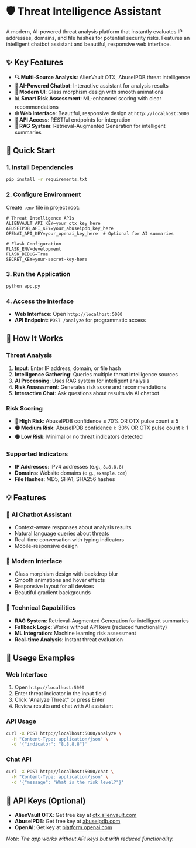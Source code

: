 # 🛡️ Threat Intelligence Assistant

A modern, AI-powered threat analysis platform that instantly evaluates IP addresses, domains, and file hashes for potential security risks. Features an intelligent chatbot assistant and beautiful, responsive web interface.

## ✨ Key Features

- **🔍 Multi-Source Analysis**: AlienVault OTX, AbuseIPDB threat intelligence
- **🤖 AI-Powered Chatbot**: Interactive assistant for analysis results
- **🎨 Modern UI**: Glass morphism design with smooth animations
- **📊 Smart Risk Assessment**: ML-enhanced scoring with clear recommendations
- **🌐 Web Interface**: Beautiful, responsive design at `http://localhost:5000`
- **🔗 API Access**: RESTful endpoints for integration
- **🧠 RAG System**: Retrieval-Augmented Generation for intelligent summaries

## 🚀 Quick Start

### 1. Install Dependencies
```bash
pip install -r requirements.txt
```

### 2. Configure Environment
Create `.env` file in project root:
```env
# Threat Intelligence APIs
ALIENVAULT_API_KEY=your_otx_key_here
ABUSEIPDB_API_KEY=your_abuseipdb_key_here
OPENAI_API_KEY=your_openai_key_here  # Optional for AI summaries

# Flask Configuration
FLASK_ENV=development
FLASK_DEBUG=True
SECRET_KEY=your-secret-key-here
```

### 3. Run the Application
```bash
python app.py
```

### 4. Access the Interface
- **Web Interface**: Open `http://localhost:5000`
- **API Endpoint**: `POST /analyze` for programmatic access

## 🎯 How It Works

### Threat Analysis
1. **Input**: Enter IP address, domain, or file hash
2. **Intelligence Gathering**: Queries multiple threat intelligence sources
3. **AI Processing**: Uses RAG system for intelligent analysis
4. **Risk Assessment**: Generates risk score and recommendations
5. **Interactive Chat**: Ask questions about results via AI chatbot

### Risk Scoring
- **🔴 High Risk**: AbuseIPDB confidence ≥ 70% OR OTX pulse count ≥ 5
- **🟡 Medium Risk**: AbuseIPDB confidence ≥ 30% OR OTX pulse count ≥ 1  
- **🟢 Low Risk**: Minimal or no threat indicators detected

### Supported Indicators
- **IP Addresses**: IPv4 addresses (e.g., `8.8.8.8`)
- **Domains**: Website domains (e.g., `example.com`)
- **File Hashes**: MD5, SHA1, SHA256 hashes

## 💡 Features

### 🤖 AI Chatbot Assistant
- Context-aware responses about analysis results
- Natural language queries about threats
- Real-time conversation with typing indicators
- Mobile-responsive design

### 🎨 Modern Interface
- Glass morphism design with backdrop blur
- Smooth animations and hover effects
- Responsive layout for all devices
- Beautiful gradient backgrounds

### 🔧 Technical Capabilities
- **RAG System**: Retrieval-Augmented Generation for intelligent summaries
- **Fallback Logic**: Works without API keys (reduced functionality)
- **ML Integration**: Machine learning risk assessment
- **Real-time Analysis**: Instant threat evaluation

## 📝 Usage Examples

### Web Interface
1. Open `http://localhost:5000`
2. Enter threat indicator in the input field
3. Click "Analyze Threat" or press Enter
4. Review results and chat with AI assistant

### API Usage
```bash
curl -X POST http://localhost:5000/analyze \
  -H "Content-Type: application/json" \
  -d '{"indicator": "8.8.8.8"}'
```

### Chat API
```bash
curl -X POST http://localhost:5000/chat \
  -H "Content-Type: application/json" \
  -d '{"message": "What is the risk level?"}'
```

## 🔑 API Keys (Optional)
- **AlienVault OTX**: Get free key at [otx.alienvault.com](https://otx.alienvault.com)
- **AbuseIPDB**: Get free key at [abuseipdb.com](https://abuseipdb.com)
- **OpenAI**: Get key at [platform.openai.com](https://platform.openai.com)

*Note: The app works without API keys but with reduced functionality.*
